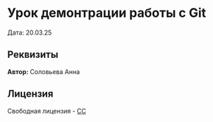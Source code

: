 # Урок демонтрации работы с Git

Дата: 20.03.25
## Реквизиты

**Автор:** Соловьева Анна

## Лицензия

Свободная лицензия - [CC](https://creativecommons.org/licenses/by/4.0/?region=international)

